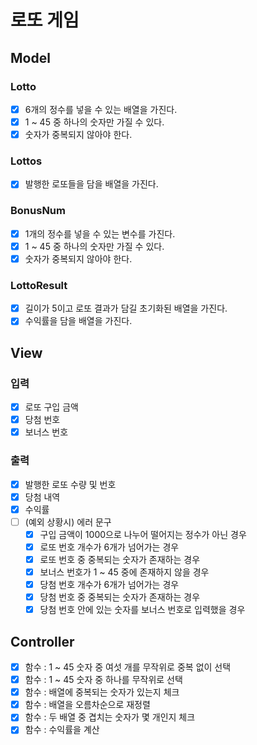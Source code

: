 # 로또 게임

## Model
### Lotto
- [x] 6개의 정수를 넣을 수 있는 배열을 가진다.
- [x] 1 ~ 45 중 하나의 숫자만 가질 수 있다.
- [x] 숫자가 중복되지 않아야 한다.
### Lottos
- [x] 발행한 로또들을 담을 배열을 가진다.
### BonusNum
- [x] 1개의 정수를 넣을 수 있는 변수를 가진다.
- [x] 1 ~ 45 중 하나의 숫자만 가질 수 있다.
- [x] 숫자가 중복되지 않아야 한다.
### LottoResult
- [x] 길이가 5이고 로또 결과가 담길 초기화된 배열을 가진다.
- [x] 수익률을 담을 배열을 가진다.

## View
### 입력
- [x] 로또 구입 금액
- [x] 당첨 번호
- [x] 보너스 번호
### 출력
- [x] 발행한 로또 수량 및 번호
- [x] 당첨 내역
- [x] 수익률
- [ ] (예외 상황시) 에러 문구
    - [x] 구입 금액이 1000으로 나누어 떨어지는 정수가 아닌 경우
    - [x] 로또 번호 개수가 6개가 넘어가는 경우
    - [x] 로또 번호 중 중복되는 숫자가 존재하는 경우
    - [x] 보너스 번호가 1 ~ 45 중에 존재하지 않을 경우
    - [x] 당첨 번호 개수가 6개가 넘어가는 경우
    - [x] 당첨 번호 중 중복되는 숫자가 존재하는 경우
    - [x] 당첨 번호 안에 있는 숫자를 보너스 번호로 입력했을 경우

## Controller
- [x] 함수 : 1 ~ 45 숫자 중 여섯 개를 무작위로 중복 없이 선택
- [x] 함수 : 1 ~ 45 숫자 중 하나를 무작위로 선택
- [x] 함수 : 배열에 중복되는 숫자가 있는지 체크
- [x] 함수 : 배열을 오름차순으로 재정렬
- [x] 함수 : 두 배열 중 겹치는 숫자가 몇 개인지 체크
- [x] 함수 : 수익률을 계산